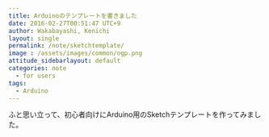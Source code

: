 ```yaml
---
title: Arduinoのテンプレートを書きました
date: 2016-02-27T00:51:47 UTC+9
author: Wakabayashi, Kenichi
layout: single
permalink: /note/sketchtemplate/
image : /assets/images/common/ogp.png
attitude_sidebarlayout: default
categories: note
  - for users
tags:
  - Arduino
---
```

ふと思い立って、初心者向けにArduino用のSketchテンプレートを作ってみました。
<script src="http://gist-it.appspot.com/github/kwaka1208/Arduino/blob/master/SketchTemplate/SketchTemplate.ino"></script>